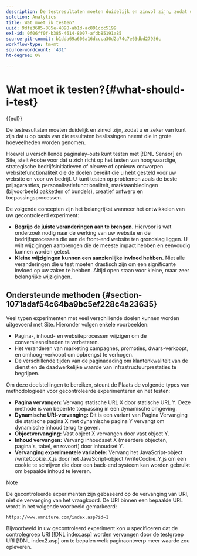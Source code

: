 ```yaml
---
description: De testresultaten moeten duidelijk en zinvol zijn, zodat u er zeker van kunt zijn dat u op basis van die resultaten beslissingen neemt die in grote hoeveelheden worden genomen.
solution: Analytics
title: Wat moet ik testen?
uuid: 9dfe3685-885e-4098-ab1d-ac891ccc5199
exl-id: 0f06ff0f-b385-4614-8007-afdb85191a85
source-git-commit: b1dda69a606a16dccca30d2a74c7e63dbd27936c
workflow-type: tm+mt
source-wordcount: '431'
ht-degree: 0%

---
```


# Wat moet ik testen?{#what-should-i-test}

{{eol}}

De testresultaten moeten duidelijk en zinvol zijn, zodat u er zeker van kunt zijn dat u op basis van die resultaten beslissingen neemt die in grote hoeveelheden worden genomen.

Hoewel u verschillende paginalay-outs kunt testen met [!DNL Sensor] en Site, stelt Adobe voor dat u zich richt op het testen van hoogwaardige, strategische bedrijfsinitiatieven of nieuwe of opnieuw ontworpen websitefunctionaliteit die de doelen bereikt die u hebt gesteld voor uw website en voor uw bedrijf. U kunt testen op problemen zoals de beste prijsgaranties, personalisatiefunctionaliteit, marktaanbiedingen (bijvoorbeeld pakketten of bundels), creatief ontwerp en toepassingsprocessen.

De volgende concepten zijn het belangrijkst wanneer het ontwikkelen van uw gecontroleerd experiment:

* **Begrijp de juiste veranderingen aan te brengen.** Hiervoor is wat onderzoek nodig naar de werking van uw website en de bedrijfsprocessen die aan de front-end website ten grondslag liggen. U wilt wijzigingen aanbrengen die de meeste impact hebben en eenvoudig kunnen worden getest.
* **Kleine wijzigingen kunnen een aanzienlijke invloed hebben.** Niet alle veranderingen die u test moeten drastisch zijn om een significante invloed op uw zaken te hebben. Altijd open staan voor kleine, maar zeer belangrijke wijzigingen.

## Ondersteunde methoden {#section-1071adaf54c64ba9bc5ef228c4a23635}

Veel typen experimenten met veel verschillende doelen kunnen worden uitgevoerd met Site. Hieronder volgen enkele voorbeelden:

* Pagina-, inhoud- en websiteprocessen wijzigen om de conversiesnelheden te verbeteren.
* Het veranderen van marketing campagnes, promoties, dwars-verkoopt, en omhoog-verkoopt om opbrengst te verhogen.
* De verschillende tijden van de paginadading om klantenkwaliteit van de dienst en de daadwerkelijke waarde van infrastructuurprestaties te begrijpen.

Om deze doelstellingen te bereiken, steunt de Plaats de volgende types van methodologieën voor gecontroleerde experimenteren en het testen:

* **Pagina vervangen:** Vervang statische URL X door statische URL Y. Deze methode is van beperkte toepassing in een dynamische omgeving.
* **Dynamische URI-vervanging:** Dit is een variant van Pagina Vervanging die statische pagina X met dynamische pagina Y vervangt om dynamische inhoud terug te geven.
* **Objectvervanging:** Vast object X vervangen door vast object Y.
* **Inhoud vervangen:** Vervang inhoudsset X (meerdere objecten, pagina&#39;s, tabel, enzovoort) door inhoudset Y.
* **Vervanging experimentele variabele:** Vervang het JavaScript-object /writeCookie_X.js door het JavaScript-object /writeCookie_Y.js om een cookie te schrijven die door een back-end systeem kan worden gebruikt om bepaalde inhoud te leveren.

>[!NOTE]
>
>De gecontroleerde experimenten zijn gebaseerd op de vervanging van URI, niet de vervanging van het vraagkoord. De URI binnen een bepaalde URL wordt in het volgende voorbeeld gemarkeerd:
>
>`https://www.omniture.com/index.asp?id=1`
>
>Bijvoorbeeld in uw gecontroleerd experiment kon u specificeren dat de controlegroep URI [!DNL index.asp] worden vervangen door de testgroep URI [!DNL index2.asp] om te bepalen welk paginaontwerp meer waarde zou opleveren.
